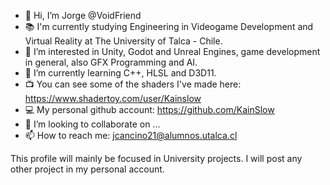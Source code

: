 - 👋 Hi, I’m Jorge @VoidFriend
- 📚 I'm currently studying Engineering in Videogame Development and Virtual Reality at The University of Talca - Chile.
- 👀 I’m interested in Unity, Godot and Unreal Engines, game development in general, also GFX Programming and AI.
- 🌱 I’m currently learning C++, HLSL and D3D11.
- 📺 You can see some of the shaders I've made here: https://www.shadertoy.com/user/Kainslow
- 💻 My personal github account: https://github.com/KainSlow
- 💞️ I’m looking to collaborate on ...
- 📫 How to reach me: jcancino21@alumnos.utalca.cl

This profile will mainly be focused in University projects.
I will post any other project in my personal account.
